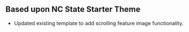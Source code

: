 ## Based upon NC State Starter Theme

* Updated existing template to add scrolling feature image functionality.